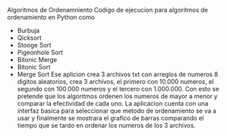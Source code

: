 Algoritmos de Ordenamniento 
Codigo de ejecucion para algoritmos de ordenamiento en Python como 
- Burbuja 
- Qicksort
- Stooge Sort
- Pigeonhole Sort
- Bitonic Merge
- Bitonic Sort
- Merge Sort
Ese aplicion crea 3 archivos txt con arreglos de numeros 8 digitos aleatorios, crea 3 archivos, el primero con 10.000 numeros, el segundo con 100.000 numeros y el tercero con 1.000.000.
Con esto se pretende que los algoritmos ordenen los numeros de mayor a menor y comparar la efectividad de cada uno. La aplicacion cuenta con una interfaz basica para seleccionar que metodo de ordenamiento
se va a usar y finalmente se mostrara el grafico de barras comparando el tiempo que se tardo en ordenar los numeros de los 3 archivos.   
